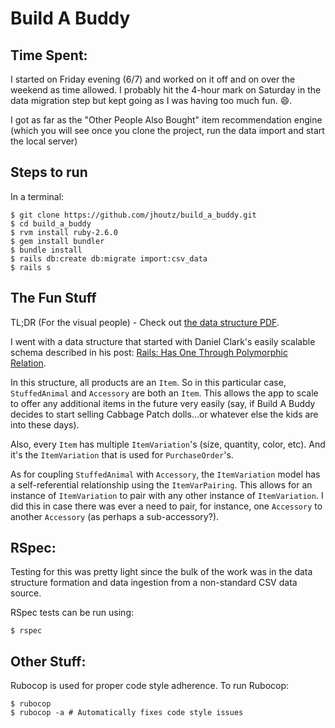 # Build A Buddy

## Time Spent:

I started on Friday evening (6/7) and worked on it off and on over the weekend as time allowed.
I probably hit the 4-hour mark on Saturday in the data migration step but kept going as I was having too much fun. :smile:.

I got as far as the "Other People Also Bought" item recommendation engine (which you will see once you clone the project, run the data import and start the local server)

## Steps to run

In a terminal:

```
$ git clone https://github.com/jhoutz/build_a_buddy.git
$ cd build_a_buddy
$ rvm install ruby-2.6.0
$ gem install bundler
$ bundle install
$ rails db:create db:migrate import:csv_data
$ rails s
```

## The Fun Stuff

TL;DR (For the visual people) - Check out [the data structure PDF](https://github.com/jhoutz/build_a_buddy/blob/master/erd.pdf).

I went with a data structure that started with Daniel Clark's easily scalable schema described in his post: [Rails: Has One Through Polymorphic Relation](https://6ftdan.com/allyourdev/2016/03/22/rails-has-one-through-polymorphic-relation/).

In this structure, all products are an `Item`. So in this particular case, `StuffedAnimal` and `Accessory` are both an `Item`. This allows the app to scale to offer any additional items in the future very easily (say, if Build A Buddy decides to start selling Cabbage Patch dolls...or whatever else the kids are into these days).

Also, every `Item` has multiple `ItemVariation`'s (size, quantity, color, etc). And it's the `ItemVariation` that is used for `PurchaseOrder`'s.

As for coupling `StuffedAnimal` with `Accessory`, the `ItemVariation` model has a self-referential relationship using the `ItemVarPairing`. This allows for an instance of `ItemVariation` to pair with any other instance of `ItemVariation`. I did this in case there was ever a need to pair, for instance, one `Accessory` to another `Accessory` (as perhaps a sub-accessory?).

## RSpec:

Testing for this was pretty light since the bulk of the work was in the data structure formation and data ingestion from a non-standard CSV data source.

RSpec tests can be run using:

```
$ rspec
```

## Other Stuff:

Rubocop is used for proper code style adherence. To run Rubocop:

```
$ rubocop
$ rubocop -a # Automatically fixes code style issues
```
